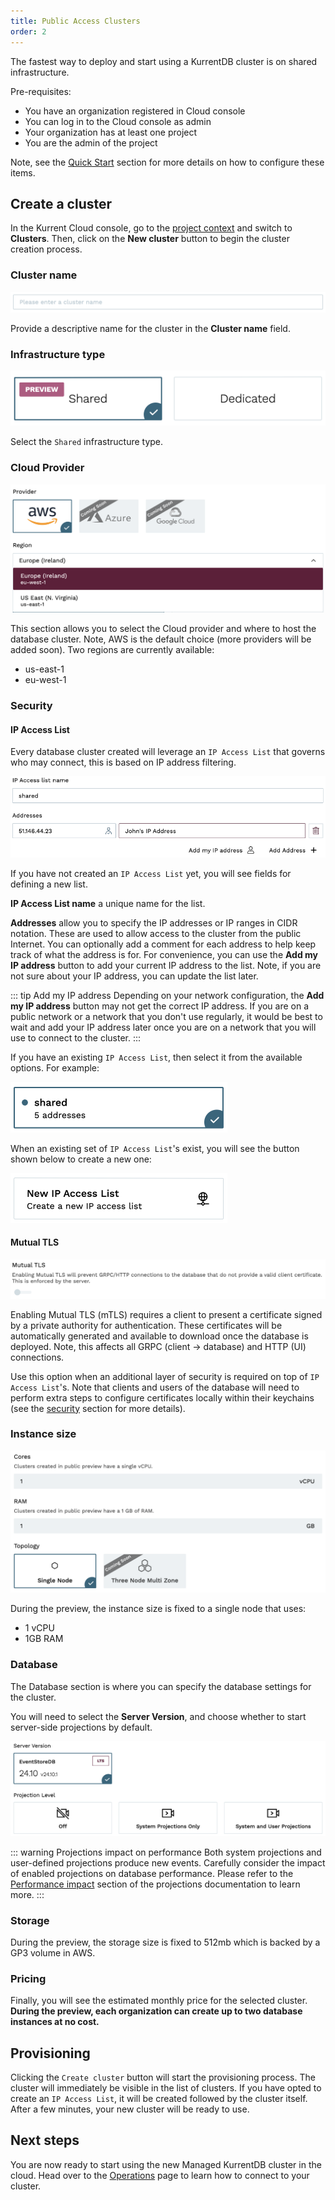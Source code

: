 ```yaml
---
title: Public Access Clusters
order: 2
---
```


The fastest way to deploy and start using a KurrentDB cluster is on shared infrastructure.

Pre-requisites:
- You have an organization registered in Cloud console
- You can log in to the Cloud console as admin
- Your organization has at least one project
- You are the admin of the project

Note, see the [Quick Start](../../introduction.md#cloud-quick-start) section for more details on how to configure these  items.

## Create a cluster

In the Kurrent Cloud console, go to the [project context](../../introduction.md#projects) and switch to **Clusters**. Then, click on the **New cluster** button to begin the cluster creation process.

### Cluster name

![Cluster name](images/new-cluster-name.png)

Provide a descriptive name for the cluster in the **Cluster name** field.

### Infrastructure type

![Infrastructure type](images/infra-type-shared.png)

Select the `Shared` infrastructure type.

### Cloud Provider

![Cloud provider](images/cloud-provider.png)

This section allows you to select the Cloud provider and where to host the database cluster. Note, AWS is the default choice (more providers will be added soon). Two regions are currently available:
- us-east-1
- eu-west-1

### Security

#### IP Access List

Every database cluster created will leverage an `IP Access List` that governs who may connect, this is based on IP address filtering.

![Create an IP Access List](images/ip-acl.png)

If you have not created an `IP Access List` yet, you will see fields for defining a new list.

**IP Access List name** a unique name for the list.

**Addresses** allow you to specify the IP addresses or IP ranges in CIDR notation. These are used to allow access to the cluster from the public Internet. You can optionally add a comment for each address to help keep track of what the address is for. For convenience, you can use the **Add my IP address** button to add your current IP address to the list. Note, if you are not sure about your IP address, you can update the list later.

::: tip Add my IP address
Depending on your network configuration, the **Add my IP address** button may not get the correct IP address. If you are on a public network or a network that you don't use regularly, it would be best to wait and add your IP address later once you are on a network that you will use to connect to the cluster.
:::

If you have an existing `IP Access List`, then select it from the available options. For example:

![Existing IP Access List](images/existing-acl.png)

When an existing set of `IP Access List`'s exist, you will see the button shown below to create a new one:

![New IP Access List](images/new-acl.png)

#### Mutual TLS

![Mutual TLS Toggle](images/mtls-toggle.png)

Enabling Mutual TLS (mTLS) requires a client to present a certificate signed by a private authority for authentication. These certificates will be automatically generated and available to download once the database is deployed. Note, this affects all GRPC (client -> database) and HTTP (UI) connections.

Use this option when an additional layer of security is required on top of `IP Access List`'s. Note that clients and users of the database will need to perform extra steps to configure certificates locally within their keychains (see the [security](../ops/security.md) section for more details).

### Instance size

![Instance size](images/instance-size.png)

During the preview, the instance size is fixed to a single node that uses:

- 1 vCPU
- 1GB RAM

### Database

The Database section is where you can specify the database settings for the cluster.

You will need to select the **Server Version**, and choose whether to start server-side projections by default.

![Database](images/db.png)

::: warning Projections impact on performance
Both system projections and user-defined projections produce new events. Carefully consider the impact of enabled projections on database performance. Please refer to the [Performance impact](@server/features/projections/README.md#performance-impact) section of the projections documentation to learn more.
:::

### Storage

During the preview, the storage size is fixed to 512mb which is backed by a GP3 volume in AWS.

### Pricing

Finally, you will see the estimated monthly price for the selected cluster. **During the preview, each organization can create up to two database instances at no cost.**

## Provisioning

Clicking the `Create cluster` button will start the provisioning process. The cluster will immediately be visible in the list of clusters. If you have opted to create an `IP Access List`, it will be created followed by the cluster itself. After a few minutes, your new cluster will be ready to use.

## Next steps

You are now ready to start using the new Managed KurrentDB cluster in the cloud. Head over to the [Operations](../ops/README.md) page to learn how to connect to your cluster.